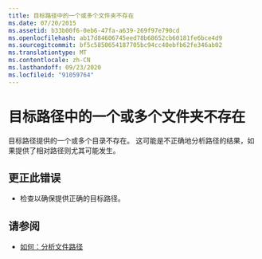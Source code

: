 ```yaml
---
title: 目标路径中的一个或多个文件夹不存在
ms.date: 07/20/2015
ms.assetid: b33b00f6-0eb6-47fa-a639-269f97e790cd
ms.openlocfilehash: ab17d84606745eed78b68652cb60181fe6bce4d9
ms.sourcegitcommit: bf5c5850654187705bc94cc40ebfb62fe346ab02
ms.translationtype: MT
ms.contentlocale: zh-CN
ms.lasthandoff: 09/23/2020
ms.locfileid: "91059764"
---
```

# <a name="one-or-more-folders-in-the-target-path-do-not-exist"></a>目标路径中的一个或多个文件夹不存在

目标路径提供的一个或多个目录不存在。 这可能是不正确地分析路径的结果，如果提供了相对路径则尤其可能发生。  
  
## <a name="to-correct-this-error"></a>更正此错误  
  
- 检查以确保提供正确的目标路径。  
  
## <a name="see-also"></a>请参阅

- [如何：分析文件路径](../developing-apps/programming/drives-directories-files/how-to-parse-file-paths.md)
